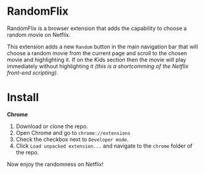 # RandomFlix

RandomFlix is a browser extension that adds the capability to choose a random movie on Netflix.

This extension adds a new `Random` button in the main navigation bar that will choose a random movie from the current page and scroll to the chosen movie and highlighting it. If on the
Kids section then the movie will play immediately without highlighting it *(this is a shortcomming of the Netflix front-end scripting)*.


# Install

**Chrome**

1. Download or clone the repo.
2. Open Chrome and go to `chrome://extensions`
3. Check the checkbox next to `Developer mode`.
4. Click `Load unpacked extension...` and navigate to the `chrome` folder of the repo.

Now enjoy the randomness on Netflix!